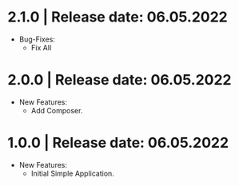 2.1.0	|	Release date: **06.05.2022**
============================================
* Bug-Fixes:
  - Fix All


2.0.0	|	Release date: **06.05.2022**
============================================
* New Features:
  - Add Composer.


1.0.0	|	Release date: **06.05.2022**
============================================
* New Features:
  - Initial Simple Application.



